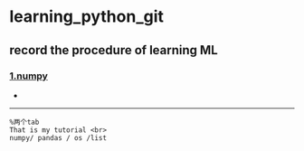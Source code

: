 # learning_python_git

## record the procedure of learning ML


### [1.numpy](https://github.com/mrliangcb/learning_python_git/tree/master/np )

-

---
    %两个tab
    That is my tutorial <br>
    numpy/ pandas / os /list

